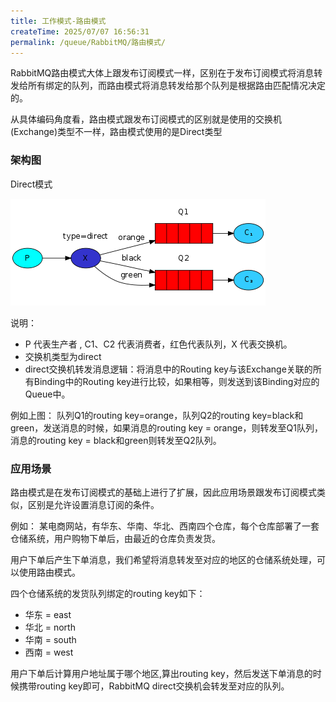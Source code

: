 ```yaml
---
title: 工作模式-路由模式
createTime: 2025/07/07 16:56:31
permalink: /queue/RabbitMQ/路由模式/
---
```

RabbitMQ路由模式大体上跟发布订阅模式一样，区别在于发布订阅模式将消息转发给所有绑定的队列，而路由模式将消息转发给那个队列是根据路由匹配情况决定的。

从具体编码角度看，路由模式跟发布订阅模式的区别就是使用的交换机(Exchange)类型不一样，路由模式使用的是Direct类型

### 架构图
Direct模式

![](./img/5-1.png)

说明：

- P 代表生产者 , C1、C2 代表消费者，红色代表队列，X 代表交换机。
- 交换机类型为direct
- direct交换机转发消息逻辑：将消息中的Routing key与该Exchange关联的所有Binding中的Routing key进行比较，如果相等，则发送到该Binding对应的Queue中。

例如上图：
队列Q1的routing key=orange，队列Q2的routing key=black和green，发送消息的时候，如果消息的routing key = orange，则转发至Q1队列，消息的routing key = black和green则转发至Q2队列。

### 应用场景

路由模式是在发布订阅模式的基础上进行了扩展，因此应用场景跟发布订阅模式类似，区别是允许设置消息订阅的条件。

例如：
某电商网站，有华东、华南、华北、西南四个仓库，每个仓库部署了一套仓储系统，用户购物下单后，由最近的仓库负责发货。

用户下单后产生下单消息，我们希望将消息转发至对应的地区的仓储系统处理，可以使用路由模式。

四个仓储系统的发货队列绑定的routing key如下：

- 华东 = east
- 华北 = north
- 华南 = south
- 西南 = west

用户下单后计算用户地址属于哪个地区,算出routing key，然后发送下单消息的时候携带routing key即可，RabbitMQ direct交换机会转发至对应的队列。